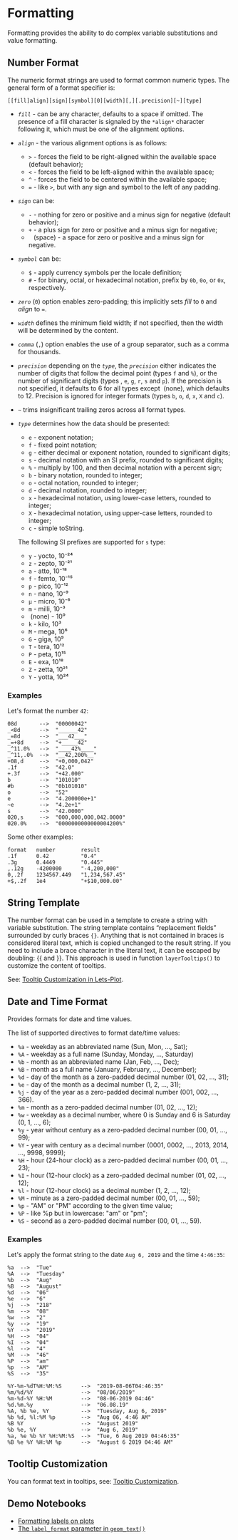 # Formatting

Formatting provides the ability to do complex variable substitutions and value formatting.

## Number Format

The numeric format strings are used to format common numeric types. The general form of a format specifier is:

```
[​[fill]align][sign][symbol][0][width][,][.precision][~][type]
```

- *`fill`* - can be any character, defaults to a space if omitted. The presence of a fill character is signaled by the
  `*align*` character following it, which must be one of the alignment options.

- *`align`* - the various alignment options is as follows:

    - `>` - forces the field to be right-aligned within the available space (default behavior);
    - `<` - forces the field to be left-aligned within the available space;
    - `^` - forces the field to be centered within the available space;
    - `=` - like `>`, but with any sign and symbol to the left of any padding.

- *`sign`* can be:

    - `-` - nothing for zero or positive and a minus sign for negative (default behavior);
    - `+` - a plus sign for zero or positive and a minus sign for negative;
    - ` ` (space) - a space for zero or positive and a minus sign for negative.

- *`symbol`* can be:

    - `$` - apply currency symbols per the locale definition;
    - `#` - for binary, octal, or hexadecimal notation, prefix by `0b`, `0o`, or `0x`, respectively.

- *`zero`* (`0`) option enables zero-padding; this implicitly sets *fill* to `0` and *align* to `=`.

- *`width`* defines the minimum field width; if not specified, then the width will be determined by the content.

- *`comma`* (`,`) option enables the use of a group separator, such as a comma for thousands.

- *`precision`* depending on the *`type`*, the *`precision`* either indicates the number of digits that follow the
  decimal point (types `f` and `%`), or the number of significant digits (types `​`, `e`, `g`, `r`, `s` and `p`).
  If the precision is not specified, it defaults to 6 for all types except ​ (none), which defaults to 12.
  Precision is ignored for integer formats (types `b`, `o`, `d`, `x`, `X` and `c`).

- *`~`* trims insignificant trailing zeros across all format types.

- *`type`* determines how the data should be presented:

  - `e` - exponent notation;
  - `f` - fixed point notation;
  - `g` - either decimal or exponent notation, rounded to significant digits;
  - `s` - decimal notation with an SI prefix, rounded to significant digits;
  - `%` - multiply by 100, and then decimal notation with a percent sign;
  - `b` - binary notation, rounded to integer;
  - `o` - octal notation, rounded to integer;
  - `d` - decimal notation, rounded to integer;
  - `x` - hexadecimal notation, using lower-case letters, rounded to integer;
  - `X` - hexadecimal notation, using upper-case letters, rounded to integer;
  - `c` - simple toString.

  The following SI prefixes are supported for `s` type:

  - `y` - yocto, 10⁻²⁴
  - `z` - zepto, 10⁻²¹
  - `a` - atto, 10⁻¹⁸
  - `f` - femto, 10⁻¹⁵
  - `p` - pico, 10⁻¹²
  - `n` - nano, 10⁻⁹
  - `µ` - micro, 10⁻⁶
  - `m` - milli, 10⁻³
  - `​` (none) - 10⁰
  - `k` - kilo, 10³
  - `M` - mega, 10⁶
  - `G` - giga, 10⁹
  - `T` - tera, 10¹²
  - `P` - peta, 10¹⁵
  - `E` - exa, 10¹⁸
  - `Z` - zetta, 10²¹
  - `Y` - yotta, 10²⁴

### Examples

Let's format the number `42`:

```
08d       -->  "00000042"
_<8d      -->  "______42"
_=8d      -->  "___42___"
_=+8d     -->  "+_____42"
_^11.0%   -->  "____42%____"
_^11,.0%  -->  "__42,200%__"
+08,d     -->  "+0,000,042"
.1f       -->  "42.0"
+.3f      -->  "+42.000"
b         -->  "101010"
#b        -->  "0b101010"
o         -->  "52"
e         -->  "4.200000e+1"
~e        -->  "4.2e+1"
s         -->  "42.0000"
020,s     -->  "000,000,000,042.0000"
020.0%    -->  "0000000000000004200%"
```

Some other examples:

```
format   number        result
.1f      0.42          "0.4"
.3g      0.4449        "0.445"
,.12g    -4200000      "-4,200,000" 
0,.2f    1234567.449   "1,234,567.45"
+$,.2f   1e4           "+$10,000.00"
```

## String Template

The number format can be used in a template to create a string with variable substitution.
The string template contains “replacement fields” surrounded by curly braces `{}`.
Anything that is not contained in braces is considered literal text, which is copied unchanged to the result string.
If you need to include a brace character in the literal text, it can be escaped by doubling: {{ and }}.
This approach is used in function `layerTooltips()` to customize the content of tooltips.

See: [Tooltip Customization in Lets-Plot](tooltips.md).

## Date and Time Format

Provides formats for date and time values.

The list of supported directives to format date/time values:

- `%a` - weekday as an abbreviated name (Sun, Mon, …, Sat);
- `%A` - weekday as a full name (Sunday, Monday, …, Saturday)
- `%b` - month as an abbreviated name (Jan, Feb, …, Dec);
- `%B` - month as a full name (January, February, …, December);
- `%d` - day of the month as a zero-padded decimal number (01, 02, …, 31);
- `%e` - day of the month as a decimal number (1, 2, …, 31);
- `%j` - day of the year as a zero-padded decimal number (001, 002, …, 366).
- `%m` - month as a zero-padded decimal number (01, 02, …, 12);
- `%w` - weekday as a decimal number, where 0 is Sunday and 6 is Saturday (0, 1, …, 6);
- `%y` - year without century as a zero-padded decimal number (00, 01, …, 99);
- `%Y` - year with century as a decimal number (0001, 0002, …, 2013, 2014, …, 9998, 9999);
- `%H` - hour (24-hour clock) as a zero-padded decimal number (00, 01, …, 23);
- `%I` - hour (12-hour clock) as a zero-padded decimal number (01, 02, …, 12);
- `%l` - hour (12-hour clock) as a decimal number (1, 2, …, 12);
- `%M` - minute as a zero-padded decimal number (00, 01, …, 59);
- `%p` - "AM" or "PM" according to the given time value;
- `%P` - like %p but in lowercase: "am" or "pm";
- `%S` - second as a zero-padded decimal number (00, 01, …, 59).

### Examples

Let's apply the format string to the date `Aug 6, 2019` and the time `4:46:35`:

```
%a  -->  "Tue"
%A  -->  "Tuesday"
%b  -->  "Aug"
%B  -->  "August"
%d  -->  "06"
%e  -->  "6"
%j  -->  "218"
%m  -->  "08"
%w  -->  "2" 
%y  -->  "19"
%Y  -->  "2019"
%H  -->  "04"
%I  -->  "04"
%l  -->  "4"
%M  -->  "46"
%P  -->  "am"
%p  -->  "AM"
%S  -->  "35"

%Y-%m-%dT%H:%M:%S      -->  "2019-08-06T04:46:35"
%m/%d/%Y               -->  "08/06/2019"
%m-%d-%Y %H:%M         -->  "08-06-2019 04:46"
%d.%m.%y               -->  "06.08.19"
%A, %b %e, %Y          -->  "Tuesday, Aug 6, 2019"
%b %d, %l:%M %p        -->  "Aug 06, 4:46 AM"
%B %Y                  -->  "August 2019"
%b %e, %Y              -->  "Aug 6, 2019"
%a, %e %b %Y %H:%M:%S  -->  "Tue, 6 Aug 2019 04:46:35"
%B %e %Y %H:%M %p      -->  "August 6 2019 04:46 AM"
```

## Tooltip Customization

You can format text in tooltips, see: [Tooltip Customization](tooltips.md).

## Demo Notebooks

- [Formatting labels on plots](%nb-formatting_axes_etc%)
- [The `label_format` parameter in `geom_text()`](%nb-label_format%)